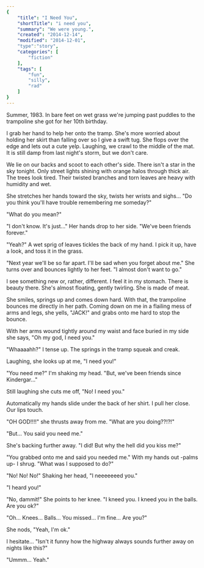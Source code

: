 ```yaml
---
{
    "title": "I Need You",
    "shortTitle": "i need you",
    "summary": "We were young.",
    "created": "2014-12-14",
    "modified": "2014-12-01",
    "type":"story",
    "categories": [
        "fiction"
    ],
    "tags": [
        "fun",
        "silly",
        "rad"
    ]
}
---
```

Summer, 1983. In bare feet on wet grass we're jumping past puddles to
the trampoline she got for her 10th birthday.

I grab her hand to help her onto the tramp. She's more worried about
holding her skirt than falling over so I give a swift tug. She flops
over the edge and lets out a cute yelp. Laughing, we crawl to the middle
of the mat. It is still damp from last night's storm, but we don't care.

We lie on our backs and scoot to each other's side. There isn't a star
in the sky tonight. Only street lights shining with orange halos through
thick air. The trees look tired. Their twisted branches and torn leaves
are heavy with humidity and wet.

She stretches her hands toward the sky, twists her wrists and sighs...
"Do you think you'll have trouble remembering me someday?"

"What do you mean?"

"I don't know. It's just..." Her hands drop to her side. "We've been
friends forever."

"Yeah?" A wet sprig of leaves tickles the back of my hand. I pick it up,
have a look, and toss it in the grass.

"Next year we'll be so far apart. I'll be sad when you forget about me."
She turns over and bounces lightly to her feet. "I almost don't want to
go."

I see something new or, rather, different. I feel it in my stomach.
There is beauty there. She's almost floating, gently twirling. She is
made of meat.

She smiles, springs up and comes down hard. With that, the trampoline
bounces me directly in her path. Coming down on me in a flailing mess of
arms and legs, she yells, "JACK!" and grabs onto me hard to stop the
bounce.

With her arms wound tightly around my waist and face buried in my side
she says, "Oh my god, I need you."

"Whaaaahh?" I tense up. The springs in the tramp squeak and creak.

Laughing, she looks up at me, "I need you!"

"You need me?" I'm shaking my head. "But, we've been friends since
Kindergar..."

Still laughing she cuts me off, "No! I need you."

Automatically my hands slide under the back of her shirt. I pull her
close. Our lips touch.

"OH GOD!!!!" she thrusts away from me. "What are you doing??!?!"

"But... You said you need me."

She's backing further away. "I did! But why the hell did you kiss me?"

"You grabbed onto me and said you needed me." With my hands out -palms
up- I shrug. "What was I supposed to do?"

"No! No! No!" Shaking her head, "I neeeeeeed you."

"I heard you!"

"No, dammit!" She points to her knee. "I kneed you. I kneed you in the
balls. Are you ok?"

"Oh... Knees… Balls… You missed… I'm fine… Are you?"

She nods, "Yeah, I'm ok."

I hesitate... "Isn't it funny how the highway always sounds further away
on nights like this?"

"Ummm... Yeah."

